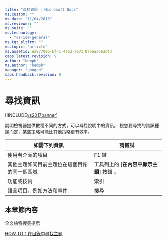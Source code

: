 ```yaml
---
title: "尋找資訊 | Microsoft Docs"
ms.custom: ""
ms.date: "11/04/2016"
ms.reviewer: ""
ms.suite: ""
ms.technology: 
  - "vs-ide-general"
ms.tgt_pltfrm: ""
ms.topic: "article"
ms.assetid: ea9770eb-bf41-4a52-a673-07beaa663df3
caps.latest.revision: 9
author: "kempb"
ms.author: "kempb"
manager: "ghogen"
caps.handback.revision: 9
---
```

# 尋找資訊
[!INCLUDE[vs2017banner](../code-quality/includes/vs2017banner.md)]

說明檢視器提供數種不同的方式，可以尋找說明中的資訊。  視您要尋找的資訊種類而定，某些策略可能比其他策略更有效率。  
  
|如需下列資訊|請嘗試|  
|------------|---------|  
|使用者介面的項目|F1 鍵|  
|其他主題如同目前主題位在這個目錄的同一個區域|工具列上的 \[**在內容中顯示主題**\] 按鈕 。|  
|功能或技術|索引|  
|語言項目，例如方法和事件|搜尋|  
  
## 本章節內容  
 [全文檢索搜尋提示](../ide/full-text-search-tips.md)  
  
 [HOW TO：在目錄中尋找主題](../ide/how-to-find-topics-in-the-table-of-contents.md)